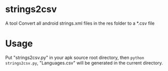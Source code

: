 strings2csv
===========

A tool Convert all android strings.xml files in the res folder to a *.csv file

Usage
===========
Put "strings2csv.py" in your apk source root directory, then `python strings2csv.py`, "Languages.csv" will be generated in the current directory.
